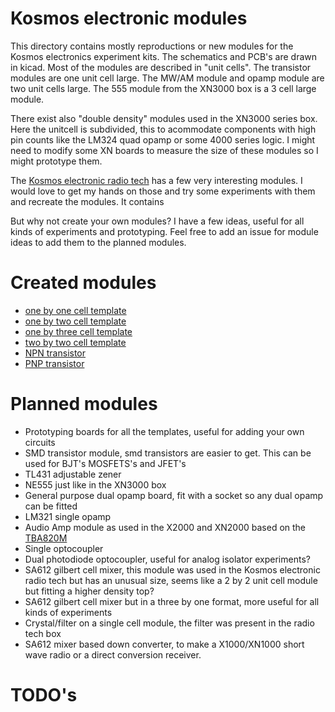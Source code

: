 # Kosmos electronic modules
This directory contains mostly reproductions or new modules for the Kosmos electronics experiment kits. The schematics and PCB's are drawn in kicad. Most of the modules are described in "unit cells". The transistor modules are one unit cell large. The MW/AM module and opamp module are two unit cells large. The 555 module from the XN3000 box is a 3 cell large module.

There exist also "double density" modules used in the XN3000 series box. Here the unitcell is subdivided, this to acommodate components with high pin counts like the LM324 quad opamp or some 4000 series logic. I might need to modify some XN boards to measure the size of these modules so I might prototype them.

The [Kosmos electronic radio tech](https://www.youtube.com/watch?v=OwKrZVnxMPc) has a few very interesting modules. I would love to get my hands on those and try some experiments with them and recreate the modules. It contains 

But why not create your own modules? I have a few ideas, useful for all kinds of experiments and prototyping. Feel free to add an issue for module ideas to add them to the planned modules.
# Created modules
* [one by one cell template](template_1by1/README.md)
* [one by two cell template](template_1by2/README.md)
* [one by three cell template](template_1by3/README.md)
* [two by two cell template](template_2by2/README.md)
* [NPN transistor](NPN_transistor_TH/README.md)
* [PNP transistor](PNP_transistor_TH/README.md)
# Planned modules
* Prototyping boards for all the templates, useful for adding your own circuits
* SMD transistor module, smd transistors are easier to get. This can be used for BJT's MOSFETS's and JFET's
* TL431 adjustable zener
* NE555 just like in the XN3000 box
* General purpose dual opamp board, fit with a socket so any dual opamp can be fitted
* LM321 single opamp
* Audio Amp module as used in the X2000 and XN2000 based on the [TBA820M](https://lcsc.com/product-detail/Audio-Power-OpAmps_UTC-Unisonic-Tech-TBA820ML-D08-T_C171467.html)
* Single optocoupler
* Dual photodiode optocoupler, useful for analog isolator experiments?
* SA612 gilbert cell mixer, this module was used in the Kosmos electronic radio tech but has an unusual size, seems like a 2 by 2 unit cell module but fitting a higher density top?
* SA612 gilbert cell mixer but in a three by one format, more useful for all kinds of experiments
* Crystal/filter on a single cell module, the filter was present in the radio tech box
* SA612 mixer based down converter, to make a X1000/XN1000 short wave radio or a direct conversion receiver.
# TODO's

